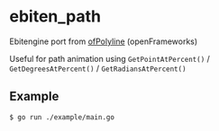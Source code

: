 # ebiten_path

Ebitengine port from [ofPolyline](https://openframeworks.cc/documentation/graphics/ofPolyline/) (openFrameworks)

Useful for path animation using `GetPointAtPercent()` / `GetDegreesAtPercent()` / `GetRadiansAtPercent()`

## Example

```bash
$ go run ./example/main.go
```